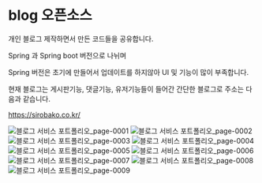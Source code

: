 <h1>blog 오픈소스</h1>

개인 블로그 제작하면서 만든 코드들을 공유합니다. 

Spring 과 Spring boot 버전으로 나뉘며

Spring 버전은 초기에 만들어서 업데이트를 하지않아 UI 및 기능이 많이 부족합니다. 


현재 블로그는 게시판기능, 댓글기능, 유저기능들이 들어간 간단한 블로그로 주소는 다음과 같습니다.

<a href = "https://sirobako.co.kr">https://sirobako.co.kr/</a>



![블로그 서비스 포트폴리오_page-0001](https://github.com/SIROBAKO/Blog_Open_Source/assets/109245143/756229a9-362c-4d5e-8c6b-9a573c740a80)
![블로그 서비스 포트폴리오_page-0002](https://github.com/SIROBAKO/Blog_Open_Source/assets/109245143/b2e0a6d8-7e01-4784-858d-224f0bf10950)
![블로그 서비스 포트폴리오_page-0003](https://github.com/SIROBAKO/Blog_Open_Source/assets/109245143/a8549f79-bcfa-415c-a76b-cb78d9b6664c)
![블로그 서비스 포트폴리오_page-0004](https://github.com/SIROBAKO/Blog_Open_Source/assets/109245143/432d6f69-3b8c-4f41-9c28-db8f0150a5f6)
![블로그 서비스 포트폴리오_page-0005](https://github.com/SIROBAKO/Blog_Open_Source/assets/109245143/f5698b76-014a-4537-b30e-0836f8f7f344)
![블로그 서비스 포트폴리오_page-0006](https://github.com/SIROBAKO/Blog_Open_Source/assets/109245143/9cd22c46-91ff-41b2-a7e5-f7927ce3c34a)
![블로그 서비스 포트폴리오_page-0007](https://github.com/SIROBAKO/Blog_Open_Source/assets/109245143/c5cf8b6c-b820-4a24-8ad4-bccd2413b3a0)
![블로그 서비스 포트폴리오_page-0008](https://github.com/SIROBAKO/Blog_Open_Source/assets/109245143/2557e214-3b47-4852-8737-d24e226f7780)
![블로그 서비스 포트폴리오_page-0009](https://github.com/SIROBAKO/Blog_Open_Source/assets/109245143/b1472e66-fd64-4d52-bfdf-ec2a72a845ed)
